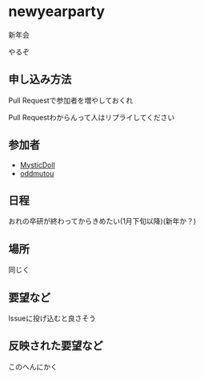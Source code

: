 # newyearparty
新年会

やるぞ

## 申し込み方法

Pull Requestで参加者を増やしておくれ

Pull Requestわからんって人はリプライしてください

## 参加者

- [MysticDoll](https://twitter.com/MysticDoll)
- [oddmutou](https://twitter.com/oddmutou)

## 日程

おれの卒研が終わってからきめたい(1月下旬以降)(新年か？)

## 場所

同じく

## 要望など

Issueに投げ込むと良さそう

## 反映された要望など

このへんにかく
